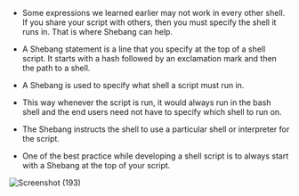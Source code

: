 * Some expressions we learned earlier may not work in every other shell. If you share your script with others, then you must specify the shell it runs in. That is where Shebang can help.

* A Shebang statement is a line that you specify at the top of a shell script. It starts with a hash followed by an exclamation mark and then the path to a shell. 

* A Shebang is used to specify what shell a script must run in. 

* This way whenever the script is run, it would always run in the bash shell and the end users need not have to specify which shell to run on. 

* The Shebang instructs the shell to use a particular shell or interpreter for the script. 

* One of the best practice while developing a shell script is to always start with a Shebang at the top of your script. 

![Screenshot (193)](https://github.com/NavedtheDev/DevOps-Learnings/assets/98219227/aa1d85a5-4f40-4f3e-85f0-32fd6db27243)
